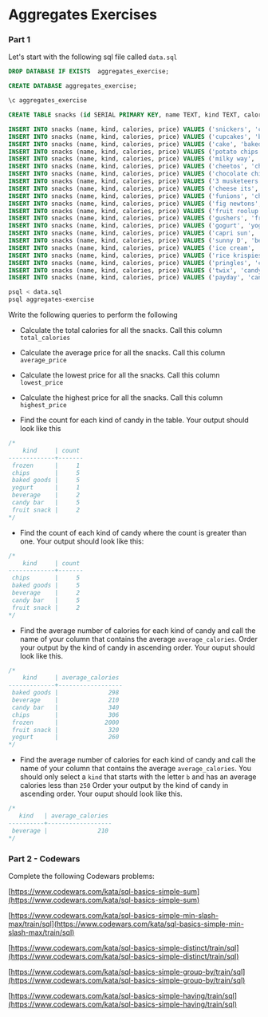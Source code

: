 # Aggregates Exercises

### Part 1

Let's start with the following sql file called `data.sql`

```sql
DROP DATABASE IF EXISTS  aggregates_exercise;

CREATE DATABASE aggregates_exercise;

\c aggregates_exercise

CREATE TABLE snacks (id SERIAL PRIMARY KEY, name TEXT, kind TEXT, calories INTEGER, price REAL);

INSERT INTO snacks (name, kind, calories, price) VALUES ('snickers', 'candy bar', 300, 2.99);
INSERT INTO snacks (name, kind, calories, price) VALUES ('cupcakes', 'baked goods', 260, 2.49);
INSERT INTO snacks (name, kind, calories, price) VALUES ('cake', 'baked goods', 400, 3.99);
INSERT INTO snacks (name, kind, calories, price) VALUES ('potato chips', 'chips', 500, 4.99);
INSERT INTO snacks (name, kind, calories, price) VALUES ('milky way', 'candy bar', 220, 7.99);
INSERT INTO snacks (name, kind, calories, price) VALUES ('cheetos', 'chips', 250, 11.99);
INSERT INTO snacks (name, kind, calories, price) VALUES ('chocolate chip cookie', 'baked goods', 290, 2.89);
INSERT INTO snacks (name, kind, calories, price) VALUES ('3 musketeers', 'candy bar', 230, 1.99);
INSERT INTO snacks (name, kind, calories, price) VALUES ('cheese its', 'chips', 100, 0.99);
INSERT INTO snacks (name, kind, calories, price) VALUES ('funions', 'chips', 280, 2.39);
INSERT INTO snacks (name, kind, calories, price) VALUES ('fig newtons', 'baked goods', 240, 3.99);
INSERT INTO snacks (name, kind, calories, price) VALUES ('fruit roolup', 'fruit snack', 420, 5.39);
INSERT INTO snacks (name, kind, calories, price) VALUES ('gushers', 'fruit snack', 220, 3.38);
INSERT INTO snacks (name, kind, calories, price) VALUES ('gogurt', 'yogurt', 260, 5.32);
INSERT INTO snacks (name, kind, calories, price) VALUES ('capri sun', 'beverage', 300, 1.49);
INSERT INTO snacks (name, kind, calories, price) VALUES ('sunny D', 'beverage', 120, 3.99);
INSERT INTO snacks (name, kind, calories, price) VALUES ('ice cream', 'frozen', 2000, 5.29);
INSERT INTO snacks (name, kind, calories, price) VALUES ('rice krispies', 'baked goods', 300, 1.99);
INSERT INTO snacks (name, kind, calories, price) VALUES ('pringles', 'chips', 400, 2.39);
INSERT INTO snacks (name, kind, calories, price) VALUES ('twix', 'candy bar', 450, 2.90);
INSERT INTO snacks (name, kind, calories, price) VALUES ('payday', 'candy bar', 500, 2.39);
```


```sh
psql < data.sql
psql aggregates-exercise
```

Write the following queries to perform the following

- Calculate the total calories for all the snacks. Call this column `total_calories`

- Calculate the average price for all the snacks. Call this column `average_price`

- Calculate the lowest price for all the snacks. Call this column `lowest_price`

- Calculate the highest price for all the snacks. Call this column `highest_price`

- Find the count for each kind of candy in the table. Your output should look like this 

```sql
/*
    kind     | count 
-------------+-------
 frozen      |     1
 chips       |     5
 baked goods |     5
 yogurt      |     1
 beverage    |     2
 candy bar   |     5
 fruit snack |     2
*/
```

- Find the count of each kind of candy where the count is greater than one. Your output should look like this:

```sql
/*
    kind     | count 
-------------+-------
 chips       |     5
 baked goods |     5
 beverage    |     2
 candy bar   |     5
 fruit snack |     2
*/
```

- Find the average number of calories for each kind of candy and call the name of your column that contains the average `average_calories`. Order your output by the kind of candy in ascending order. Your ouput should look like this.


```sql
/*
    kind     | average_calories 
-------------+------------------
 baked goods |              298
 beverage    |              210
 candy bar   |              340
 chips       |              306
 frozen      |             2000
 fruit snack |              320
 yogurt      |              260
*/
```

- Find the average number of calories for each kind of candy and call the name of your column that contains the average `average_calories`. You should only select a `kind` that starts with the letter `b` and has an average calories less than `250` Order your output by the kind of candy in ascending order. Your ouput should look like this.


```sql
/*
   kind   | average_calories 
----------+------------------
 beverage |              210
*/
```

### Part 2 - Codewars

Complete the following Codewars problems:

[https://www.codewars.com/kata/sql-basics-simple-sum](https://www.codewars.com/kata/sql-basics-simple-sum)

[https://www.codewars.com/kata/sql-basics-simple-min-slash-max/train/sql](https://www.codewars.com/kata/sql-basics-simple-min-slash-max/train/sql)

[https://www.codewars.com/kata/sql-basics-simple-distinct/train/sql](https://www.codewars.com/kata/sql-basics-simple-distinct/train/sql)

[https://www.codewars.com/kata/sql-basics-simple-group-by/train/sql](https://www.codewars.com/kata/sql-basics-simple-group-by/train/sql)

[https://www.codewars.com/kata/sql-basics-simple-having/train/sql](https://www.codewars.com/kata/sql-basics-simple-having/train/sql)
